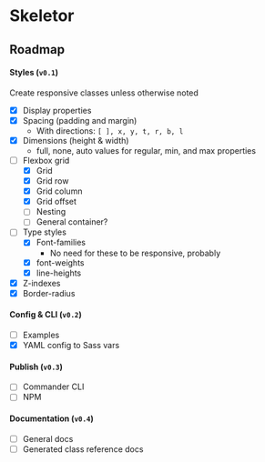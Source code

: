 # Skeletor

## Roadmap

#### Styles (`v0.1`)

Create responsive classes unless otherwise noted

- [x] Display properties
- [x] Spacing (padding and margin)
  - With directions: `[ ], x, y, t, r, b, l`
- [x] Dimensions (height & width)
  - full, none, auto values for regular, min, and max properties
- [ ] Flexbox grid
  - [x] Grid
  - [x] Grid row
  - [x] Grid column
  - [x] Grid offset
  - [ ] Nesting
  - [ ] General container?
- [ ] Type styles
  - [x] Font-families
    - No need for these to be responsive, probably
  - [x] font-weights
  - [x] line-heights
- [x] Z-indexes
- [x] Border-radius

#### Config & CLI (`v0.2`)

- [ ] Examples
- [x] YAML config to Sass vars

#### Publish (`v0.3`)

- [ ] Commander CLI
- [ ] NPM

#### Documentation (`v0.4`)

- [ ] General docs
- [ ] Generated class reference docs
